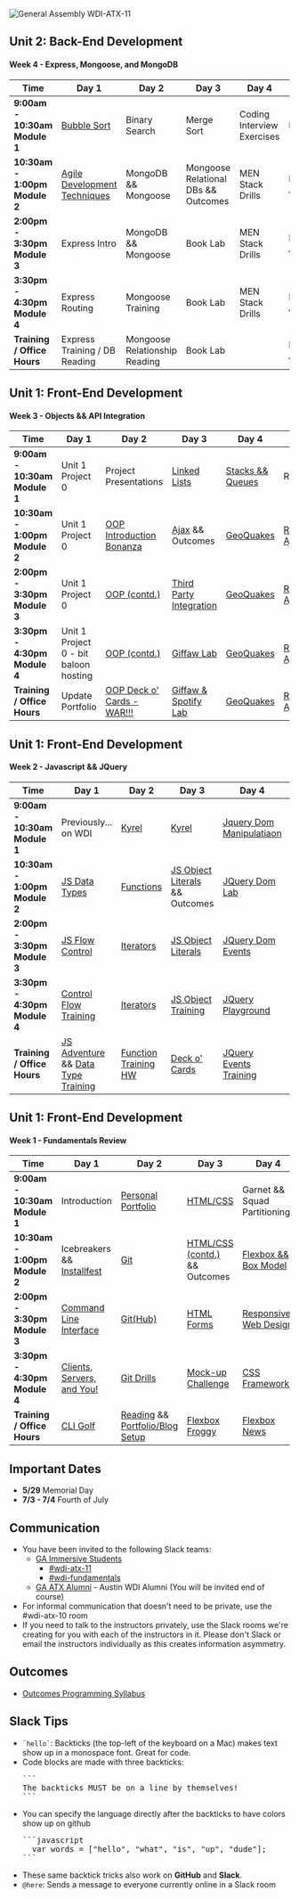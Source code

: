 
![General Assembly WDI-ATX-11](https://cloud.githubusercontent.com/assets/4304660/24909320/46e07912-1e78-11e7-9424-8dc62f005e53.jpg)

## Unit 2: Back-End Development
#### Week 4 - Express, Mongoose, and MongoDB

<table><thead>
<tr>
<th>Time</th>
<th>Day 1</th>
<th>Day 2</th>
<th>Day 3</th>
<th>Day 4</th>
<th>Day 5</th>
</tr>
</thead>

<tbody>
<tr>
<td><strong>9:00am - 10:30am Module 1</strong></td>
<td><a href="https://github.com/wdi-atx-11/bubble-sort">Bubble Sort</a><!--Monday Drills--></td>
<td>Binary Search<!--Tuesday Drills--></td>
<td>Merge Sort<!--Wednesday Drills--></td>
<td>Coding Interview Exercises<!--Thursday Drills--></td>
<td>Review<!--Friday Drills--></td>
</tr>

<tr>
<td><strong>10:30am - 1:00pm Module 2</strong></td>
<td><a href="https://github.com/wdi-atx-11/software-development-best-practices">Agile Development Techniques<!--Monday Morning--></td>
<td>MongoDB && Mongoose<!--Tuesday Morning--></td>
<td>Mongoose Relational DBs && Outcomes<!--Wednesday Morning--></td>
<td>MEN Stack Drills<!--Thursday Morning--></td>
<td>Personal API<!--Friday Morning--></td>
</tr>

<tr>
<td><strong>2:00pm - 3:30pm Module 3</strong></td>
<td>Express Intro<!--Monday Afternoon--></td>
<td>MongoDB && Mongoose<!--Tuesday Afternoon--></td>
<td>Book Lab<!--Wednesday Afternoon--></td>
<td>MEN Stack Drills<!--Thursday Afternoon--></td>
<td>Personal API<!--Friday Afternoon--></td>
</tr>

<tr>
<td><strong>3:30pm - 4:30pm Module 4</strong></td>
<td>Express Routing<!--Monday Dusk--></td>
<td>Mongoose Training<!--Tuesday Dusk--></td>
<td>Book Lab<!--Wednesday Dusk--></td>
<td>MEN Stack Drills<!--Thursday Dusk--></td>
<td>Personal API<!--Friday Dusk--></td>
</tr>

<tr>
<td><strong>Training / Office Hours</strong></td>
<td>Express Training / DB Reading<!--Monday HW--></td>
<td>Mongoose Relationship Reading<!--Tuesday HW--></td>
<td>Book Lab<!--Wednesday HW--></td>
<td><!--Thursday HW--></td>
<td>Personal API<!--Friday HW--></td>
</tr>
</tbody></table>


## Unit 1: Front-End Development
#### Week 3 - Objects && API Integration

<table><thead>
<tr>
<th>Time</th>
<th>Day 1</th>
<th>Day 2</th>
<th>Day 3</th>
<th>Day 4</th>
<th>Day 5</th>
</tr>
</thead>

<tbody>
<tr>
<td><strong>9:00am - 10:30am Module 1</strong></td>
<td>Unit 1 Project 0<!--Monday Drills--></td>
<td>Project Presentations<!--Tuesday Drills--></td>
<td><a href="https://github.com/SF-WDI-LABS/js-linked-list">Linked Lists</a><!--Wednesday Drills--></td>
<td><a href="https://github.com/generalassembly-atx/js-algorithms-drills/tree/master/stacks-and-queues">Stacks && Queues<!--Thursday Drills--></td>
<td>Review<!--Friday Drills--></td>
</tr>

<tr>
<td><strong>10:30am - 1:00pm Module 2</strong></td>
<td>Unit 1 Project 0<!--Monday Morning--></td>
<td><a href="https://github.com/wdi-atx-11/js-oop-flower-power">OOP Introduction Bonanza</a><!--Tuesday Morning--></td>
<td><a href="https://github.com/wdi-atx-11/intro-ajax">Ajax</a> && Outcomes<!--Wednesday Morning--></td>
<td><a href="https://github.com/wdi-atx-11/geoquakes">GeoQuakes</a><!--Thursday Morning--></td>
<td><a href="https://github.com/wdi-atx-11/ajaxify-reddit">Reddit, Ajaxified</a><!--Friday Morning--></td>
</tr>

<tr>
<td><strong>2:00pm - 3:30pm Module 3</strong></td>
<td>Unit 1 Project 0<!--Monday Afternoon--></td>
<td><a href="https://github.com/wdi-atx-11/js-oop-flower-power">OOP (contd.)</a><!--Tuesday Afternoon--></td>
<td><a href=" ">Third Party Integration</a><!--Wednesday Afternoon--></td>
<td><a href="https://github.com/wdi-atx-11/geoquakes">GeoQuakes</a> <!--Thursday Afternoon--></td>
<td><a href="https://github.com/wdi-atx-11/ajaxify-reddit">Reddit, Ajaxified</a><!--Friday Afternoon--></td>
</tr>

<tr>
<td><strong>3:30pm - 4:30pm Module 4</strong></td>
<td>Unit 1 Project 0 - bit baloon hosting<!--Monday Dusk--></td>
<td><a href="https://github.com/wdi-atx-11/js-oop-flower-power">OOP (contd.)</a><!--Tuesday Dusk--></td>
<td><a href="https://github.com/wdi-atx-11/giffaw">Giffaw Lab</a><!--Wednesday Dusk--></td>
<td><a href="https://github.com/wdi-atx-11/geoquakes">GeoQuakes</a><!--Thursday Dusk--></td>
<td><a href="https://github.com/wdi-atx-11/ajaxify-reddit">Reddit, Ajaxified</a><!--Friday Dusk--></td>
</tr>

<tr>
<td><strong>Training / Office Hours</strong></td>
<td>Update Portfolio<!--Monday HW--></td>
<td><a href=" ">OOP Deck o' Cards - WAR!!!</a><!--Tuesday HW--></td>
<td><a href=" ">Giffaw & Spotify Lab</a><!--Wednesday HW--></td>
<td><a href="https://github.com/wdi-atx-11/geoquakes">GeoQuakes</a><!--Thursday HW--></td>
<td><a href="https://github.com/wdi-atx-11/ajaxify-reddit">Reddit, Ajaxified</a><!--Friday HW--></td>
</tr>
</tbody></table>

## Unit 1: Front-End Development
#### Week 2 - Javascript && JQuery

<table><thead>
<tr>
<th>Time</th>
<th>Day 1</th>
<th>Day 2</th>
<th>Day 3</th>
<th>Day 4</th>
<th>Day 5</th>
</tr>
</thead>

<tbody>
<tr>
<td><strong>9:00am - 10:30am Module 1</strong></td>
<td>Previously... on WDI<!--Monday Drills--></td>
<td><a href="https://github.com/wdi-atx-11/kyrel">Kyrel</a><!--Tuesday Drills--></td>
<td><a href="https://github.com/wdi-atx-11/kyrel">Kyrel</a><!--Wednesday Drills--></td>
<td><a href="https://github.com/wdi-atx-11/dom-manipulation">Jquery Dom Manipulatiaon<!--Thursday Drills--></td>
<td>Review<!--Friday Drills--></td>
</tr>

<tr>
<td><strong>10:30am - 1:00pm Module 2</strong></td>
<td><a href="https://github.com/wdi-atx-11/js-data-types">JS Data Types</a><!--Monday Morning--></td>
<td><a href="https://github.com/wdi-atx-11/js-functions">Functions</a><!--Tuesday Morning--></td>
<td><a href="https://github.com/wdi-atx-11/js-objects">JS Object Literals</a> && Outcomes<!--Wednesday Morning--></td>
<td><a href="https://github.com/wdi-atx-11/jquery-dom-lab">JQuery Dom Lab </a><!--Thursday Morning--></td>
<td><a href="https://github.com/wdi-atx-11/tic-tac-toe">Unit 1 Project 0</a><!--Friday Morning--></td>
</tr>

<tr>
<td><strong>2:00pm - 3:30pm Module 3</strong></td>
<td><a href="https://github.com/wdi-atx-11/js-control-flow/">JS Flow Control</a><!--Monday Afternoon--></td>
<td><a href="https://github.com/wdi-atx-11/iterator-methods">Iterators</a><!--Tuesday Afternoon--></td>
<td><a href="https://github.com/wdi-atx-11/js-objects">JS Object Literals</a><!--Wednesday Afternoon--></td>
<td><a href="https://github.com/wdi-atx-11/dom-events-jquery">JQuery Dom Events</a> <!--Thursday Afternoon--></td>
<td><a href="https://github.com/wdi-atx-11/tic-tac-toe">Unit 1 Project 0</a><!--Friday Afternoon--></td>
</tr>

<tr>
<td><strong>3:30pm - 4:30pm Module 4</strong></td>
<td><a href="https://github.com/wdi-atx-11/js-control-flow-training">Control Flow Training</a><!--Monday Dusk--></td>
<td><a href=" ">Iterators</a><!--Tuesday Dusk--></td>
<td><a href="https://github.com/wdi-atx-11/js-objects-training">JS Object Training</a><!--Wednesday Dusk--></td>
<td><a href="https://github.com/wdi-atx-11/jquery-playground-lab">JQuery Playground</a><!--Thursday Dusk--></td>
<td><a href="https://github.com/wdi-atx-11/tic-tac-toe">Unit 1 Project</a><!--Friday Dusk--></td>
</tr>

<tr>
<td><strong>Training / Office Hours</strong></td>
<td><a href="https://github.com/wdi-atx-11/js_adventure">JS Adventure</a> && <a href="https://github.com/wdi-atx-11/js-data-types-training">Data Type Training</a><!--Monday HW--></td>
<td><a href="https://github.com/wdi-atx-11/functions-exercises">Function Training HW</a><!--Tuesday HW--></td>
<td><a href="https://github.com/wdi-atx-11/deck_of_cards/blob/master/README.md">Deck o' Cards</a><!--Wednesday HW--></td>
<td><a href="https://github.com/wdi-atx-11/jquery-events-training-1">JQuery Events Training</a><!--Thursday HW--></td>
<td><a href="https://github.com/wdi-atx-11/tic-tac-toe">Unit 1 Project</a><!--Friday HW--></td>
</tr>
</tbody></table>


## Unit 1: Front-End Development
#### Week 1 - Fundamentals Review
<table><thead>
<tr>
<th>Time</th>
<th>Day 1</th>
<th>Day 2</th>
<th>Day 3</th>
<th>Day 4</th>
<th>Day 5</th>
</tr>
</thead>

<tbody>
<tr>
<td><strong>9:00am - 10:30am Module 1</strong></td>
<td>Introduction<!--Monday Drills--></td>
<td><a href=" ">Personal Portfolio</a><!--Tuesday Drills--></td>
<td><a href=" ">HTML/CSS</a><!--Wednesday Drills--></td>
<td>Garnet && Squad Partitioning<!--Thursday Drills--></td>
<td>Review<!--Friday Drills--></td>
</tr>

<tr>
<td><strong>10:30am - 1:00pm Module 2</strong></td>
<td>Icebreakers && <a href="https://github.com/GA-WDI/installfest">Installfest</a><!--Monday Morning--></td>
<td><a href="https://github.com/wdi-atx-11/git-github">Git</a><!--Tuesday Morning--></td>
<td><a href=" ">HTML/CSS (contd.)</a> && Outcomes<!--Wednesday Morning--></td>
<td><a href=" ">Flexbox && Box Model </a><!--Thursday Morning--></td>
<td><a href=" ">Advanced CSS Lab</a><!--Friday Morning--></td>
</tr>

<tr>
<td><strong>2:00pm - 3:30pm Module 3</strong></td>
<td><a href="https://github.com/wdi-atx-11/command-line">Command Line Interface</a><!--Monday Afternoon--></td>
<td><a href=" ">Git(Hub)</a><!--Tuesday Afternoon--></td>
<td><a href=" ">HTML Forms</a><!--Wednesday Afternoon--></td>
<td><a href=" ">Responsive Web Design</a> <!--Thursday Afternoon--></td>
<td><a href=" ">Advanced CSS Lab</a><!--Friday Afternoon--></td>
</tr>

<tr>
<td><strong>3:30pm - 4:30pm Module 4</strong></td>
<td><a href="https://github.com/wdi-atx-11/the-client-the-server-and-you">Clients, Servers, and You!</a><!--Monday Dusk--></td>
<td><a href=" ">Git Drills</a><!--Tuesday Dusk--></td>
<td><a href=" ">Mock-up Challenge</a><!--Wednesday Dusk--></td>
<td><a href=" ">CSS Frameworks</a><!--Thursday Dusk--></td>
<td><a href=" ">Advanced CSS Lab</a><!--Friday Dusk--></td>
</tr>

<tr>
<td><strong>Training / Office Hours</strong></td>
<td>
	<a href="https://github.com/wdi-atx-11/cli_golf">CLI Golf</a>
	<!--Monday HW--></td>
<td><a href=" ">Reading</a> && <a href=" ">Portfolio/Blog Setup</a><!--Tuesday HW--></td>
<td><a href=" ">Flexbox Froggy</a><!--Wednesday HW--></td>
<td><a href=" ">Flexbox News</a><!--Thursday HW--></td>
<td><a href=" ">Advanced CSS Lab</a><!--Friday HW--></td>
</tr>
</tbody></table>


## Important Dates
  * **5/29** Memorial Day
  * **7/3 - 7/4** Fourth of July 

## Communication
  - You have been invited to the following Slack teams:
    - [GA Immersive Students](https://ga-students.slack.com)
      - [#wdi-atx-11](https://ga-students.slack.com/messages/wdi-atx-11/)
      - [#wdi-fundamentals](https://ga-students.slack.com/messages/wdi-fundamentals/)
    - [GA ATX Alumni](https://atx-alumni.slack.com) - Austin WDI Alumni (You will be invited end of course)
  - For informal communication that doesn't need to be private, use the #wdi-atx-10 room
  - If you need to talk to the instructors privately, use the Slack rooms we're creating for you with each of the instructors in it. Please don't Slack or email the instructors individually as this creates information asymmetry.

## Outcomes

- [Outcomes Programming Syllabus]()

## Slack Tips

- <code>&grave;hello&grave;</code>: Backticks (the top-left of the keyboard on a Mac) makes text show up in a monospace font. Great for code.
- Code blocks are made with three backticks:
  <pre>
  &grave;&grave;&grave;
  The backticks MUST be on a line by themselves!
  &grave;&grave;&grave;
  </pre>
- You can specify the language directly after the backticks to have colors show up on github
  <pre>
  &grave;&grave;&grave;javascript
    var words = ["hello", "what", "is", "up", "dude"];
  &grave;&grave;&grave;
  </pre>
- These same backtick tricks also work on **GitHub** and **Slack**.
- `@here`: Sends a message to everyone currently online in a Slack room
